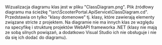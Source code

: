 Wizualizacja diagramu klas jest w pliku "ClassDiagram.png". Plik źródłowy diagramu ma ścieżkę "\src\ScooterPortal.ApiService\ClassDiagram.cd".
Przedstawia on tylko "klasy domenowe" tj. klasy, które zawierają elementy związane stricte z projektem.
Na diagramie nie ma innych klas ze względu na specyfikę i strukturę projektów WebAPI frameworka .NET (klasy nie mają ze sobą silnych powiązań, a dodatkowo Visual Studio ich nie obsługuje i nie da się ich dodać do diagramu).

